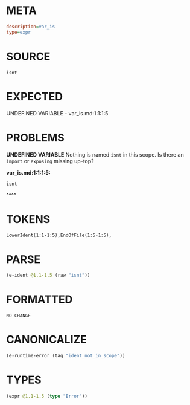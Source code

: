 # META
~~~ini
description=var_is
type=expr
~~~
# SOURCE
~~~roc
isnt
~~~
# EXPECTED
UNDEFINED VARIABLE - var_is.md:1:1:1:5
# PROBLEMS
**UNDEFINED VARIABLE**
Nothing is named `isnt` in this scope.
Is there an `import` or `exposing` missing up-top?

**var_is.md:1:1:1:5:**
```roc
isnt
```
^^^^


# TOKENS
~~~zig
LowerIdent(1:1-1:5),EndOfFile(1:5-1:5),
~~~
# PARSE
~~~clojure
(e-ident @1.1-1.5 (raw "isnt"))
~~~
# FORMATTED
~~~roc
NO CHANGE
~~~
# CANONICALIZE
~~~clojure
(e-runtime-error (tag "ident_not_in_scope"))
~~~
# TYPES
~~~clojure
(expr @1.1-1.5 (type "Error"))
~~~
